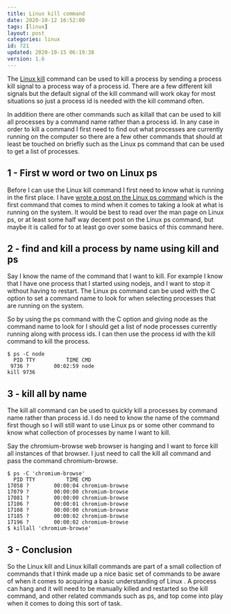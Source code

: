 ```yaml
---
title: Linux kill command
date: 2020-10-12 16:52:00
tags: [linux]
layout: post
categories: linux
id: 721
updated: 2020-10-15 06:19:38
version: 1.6
---
```


The [Linux kill](https://www.linux.com/training-tutorials/how-kill-process-command-line/) command can be used to kill a process by sending a process kill signal to a process way of a process id. There are a few different kill signals but the default signal of the kill command will work okay for most situations so just a process id is needed with the kill command often.

In addition there are other commands such as killall that can be used to kill all processes by a command name rather than a process id. In any case in order to kill a command I first need to find out what processes are currently running on the computer so there are a few other commands that should at least be touched on briefly such as the Linux ps command that can be used to get a list of processes.

<!-- more -->

## 1 - First w word or two on Linux ps

Before I can use the Linux kill command I first need to know what is running in the first place. I have [wrote a post on the Linux ps command](/2019/08/16/linux-ps/) which is the first command that comes to mind when it comes to taking a look at what is running on the system. It would be best to read over the man page on Linux ps, or at least some half way decent post on the Linux ps command, but maybe it is called for to at least go over some basics of this command here.

## 2 - find and kill a process by name using kill and ps

Say I know the name of the command that I want to kill. For example I know that I have one process that I started using nodejs, and I want to stop it without having to restart. The Linux ps command can be used with the C option to set a command name to look for when selecting processes that are running on the system.

So by using the ps command with the C option and giving node as the command name to look for I should get a list of node processes currently running along with process ids. I can then use the process id with the kill command to kill the process.

```
$ ps -C node
  PID TTY          TIME CMD
 9736 ?        00:02:59 node
kill 9736
```

## 3 - kill all by name

The kill all command can be used to quickly kill a processes by command name rather than process id. I do need to know the name of the command first though so I will still want to use Linux ps or some other command to know what collection of processes by name I want to kill.

Say the chromium-browse web browser is hanging and I want to force kill all instances of that browser. I just need to call the kill all command and pass the command chromium-browse.

```
$ ps -C 'chromium-browse'
  PID TTY          TIME CMD
17058 ?        00:00:04 chromium-browse
17079 ?        00:00:00 chromium-browse
17081 ?        00:00:00 chromium-browse
17106 ?        00:00:01 chromium-browse
17108 ?        00:00:00 chromium-browse
17185 ?        00:00:02 chromium-browse
17196 ?        00:00:02 chromium-browse
$ killall 'chromium-browse'
```

## 3 - Conclusion

So the Linux kill and Linux killall commands are part of a small collection of commands that I think made up a nice basic set of commands to be aware of when it comes to acquiring a basic understanding of Linux . A process can hang and it will need to be manually killed and restarted so the kill command, and other related commands such as ps, and top come into play when it comes to doing this sort of task.